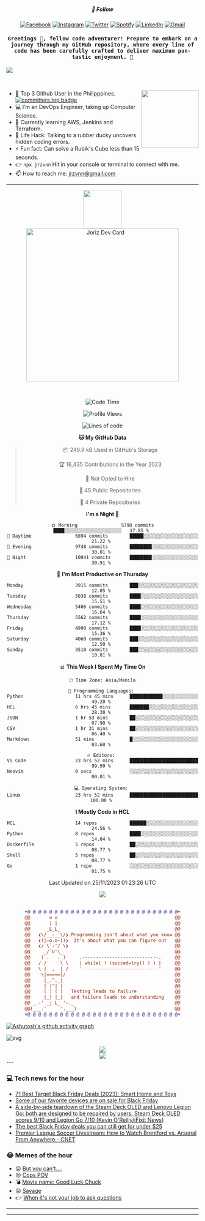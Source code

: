 <h5 align="center">💬 Follow</h5>
<div align="center">

[![Facebook](https://img.shields.io/badge/Facebook-%231877F2.svg?style=for-the-badge&logo=Facebook&logoColor=white)](https://www.facebook.com/Horisyo/)
[![Instagram](https://img.shields.io/badge/Instagram-%23E4405F.svg?style=for-the-badge&logo=Instagram&logoColor=white)](https://www.instagram.com/jrzvnn_/)
[![Twitter](https://img.shields.io/badge/Twitter-%231DA1F2.svg?style=for-the-badge&logo=Twitter&logoColor=white)](https://twitter.com/jrz_studies)
[![Spotify](https://img.shields.io/badge/Spotify-%231ED760.svg?style=for-the-badge&logo=Spotify&logoColor=white)](https://open.spotify.com/user/217td4qrc6mzqjodfalmzjpdi?si=b93099b9078c4ccb)
[![LinkedIn](https://img.shields.io/badge/LinkedIn-%230077B5.svg?style=for-the-badge&logo=LinkedIn&logoColor=white)](https://www.linkedin.com/in/jrz-vnn/)
[![Gmail](https://img.shields.io/badge/Gmail-D14836?style=for-the-badge&logo=gmail&logoColor=white)](mailto:jrzvnn@gmail.com)

</div>
<h4 align="center"><samp>Greetings 👋, fellow code adventurer! Prepare to embark on a journey through my GitHub repository, where every line of code has been carefully crafted to deliver maximum pun-tastic enjoyment. 🚀 </samp></h4>

<!--horizontal divider(gradiant)-->
<img src="https://user-images.githubusercontent.com/73097560/115834477-dbab4500-a447-11eb-908a-139a6edaec5c.gif">

&nbsp; 

<img align='right' src='https://github.com/Rishit-dagli/Rishit-dagli/blob/master/images/octocat-anime.gif' width='150"'>

- 🚀 Top 3 Github User in the Philipppines. [![committers.top badge](https://user-badge.committers.top/philippines/jrzvnn.svg)](https://user-badge.committers.top/philippines/USERNAME)
- 💻 I’m an DevOps Engineer, taking up Computer Science.
- 🤖 Currently learning AWS, Jenkins and Terraform.
- 🎯 Life Hack: Talking to a rubber ducky uncovers hidden coding errors.
- ⚡ Fun fact: Can solve a Rubik's Cube less than 15 seconds.
- 👉 `npx jrzvnn` Hit in your console or terminal to connect with me.
- 📫 How to reach me: jrzvnn@gmail.com

---

<!--🖼️OCTOCAT-->
<p align="center">

<img src="https://media.giphy.com/media/IP7sarl7C5lSFCw9rG/giphy.gif"  width="100px" height="100px">
<br />
<a href="https://app.daily.dev/jorizvillanueva"><img src="https://github.com/jrzvnn/jrzvnn/blob/main/devcard.svg" width="400" alt="Joriz Dev Card"/></a>
</p>

<br />
<div align="center">

<!--START_SECTION:waka-->
![Code Time](http://img.shields.io/badge/Code%20Time-206%20hrs%2038%20mins-blue)

![Profile Views](http://img.shields.io/badge/Profile%20Views-613-blue)

![Lines of code](https://img.shields.io/badge/From%20Hello%20World%20I%27ve%20Written-1.4%20million%20lines%20of%20code-blue)

**🐱 My GitHub Data** 

> 📦 249.9 kB Used in GitHub's Storage 
 > 
> 🏆 16,435 Contributions in the Year 2023
 > 
> 🚫 Not Opted to Hire
 > 
> 📜 45 Public Repositories 
 > 
> 🔑 4 Private Repositories 
 > 
**I'm a Night 🦉** 

```text
🌞 Morning                5798 commits        ████░░░░░░░░░░░░░░░░░░░░░   17.85 % 
🌆 Daytime                6894 commits        █████░░░░░░░░░░░░░░░░░░░░   21.22 % 
🌃 Evening                9748 commits        ████████░░░░░░░░░░░░░░░░░   30.01 % 
🌙 Night                  10041 commits       ████████░░░░░░░░░░░░░░░░░   30.91 % 
```
📅 **I'm Most Productive on Thursday** 

```text
Monday                   3915 commits        ███░░░░░░░░░░░░░░░░░░░░░░   12.05 % 
Tuesday                  5038 commits        ████░░░░░░░░░░░░░░░░░░░░░   15.51 % 
Wednesday                5406 commits        ████░░░░░░░░░░░░░░░░░░░░░   16.64 % 
Thursday                 5562 commits        ████░░░░░░░░░░░░░░░░░░░░░   17.12 % 
Friday                   4990 commits        ████░░░░░░░░░░░░░░░░░░░░░   15.36 % 
Saturday                 4060 commits        ███░░░░░░░░░░░░░░░░░░░░░░   12.50 % 
Sunday                   3510 commits        ███░░░░░░░░░░░░░░░░░░░░░░   10.81 % 
```


📊 **This Week I Spent My Time On** 

```text
🕑︎ Time Zone: Asia/Manila

💬 Programming Languages: 
Python                   11 hrs 45 mins      ████████████░░░░░░░░░░░░░   49.20 % 
HCL                      6 hrs 45 mins       ███████░░░░░░░░░░░░░░░░░░   28.30 % 
JSON                     1 hr 53 mins        ██░░░░░░░░░░░░░░░░░░░░░░░   07.90 % 
CSV                      1 hr 31 mins        ██░░░░░░░░░░░░░░░░░░░░░░░   06.40 % 
Markdown                 51 mins             █░░░░░░░░░░░░░░░░░░░░░░░░   03.60 % 

🔥 Editors: 
VS Code                  23 hrs 52 mins      █████████████████████████   99.99 % 
Neovim                   0 secs              ░░░░░░░░░░░░░░░░░░░░░░░░░   00.01 % 

💻 Operating System: 
Linux                    23 hrs 52 mins      █████████████████████████   100.00 % 
```

**I Mostly Code in HCL** 

```text
HCL                      14 repos            ██████░░░░░░░░░░░░░░░░░░░   24.56 % 
Python                   8 repos             ████░░░░░░░░░░░░░░░░░░░░░   14.04 % 
Dockerfile               5 repos             ██░░░░░░░░░░░░░░░░░░░░░░░   08.77 % 
Shell                    5 repos             ██░░░░░░░░░░░░░░░░░░░░░░░   08.77 % 
Go                       1 repo              ░░░░░░░░░░░░░░░░░░░░░░░░░   01.75 % 
```




 Last Updated on 25/11/2023 01:23:26 UTC
<!--END_SECTION:waka-->

<img src="https://wakatime.com/share/@jrzvnn/70a4618c-7cd9-4016-b7b9-eabe75c837ee.svg">

<br />
<br />

```diff
+@ @ @ @ @ @ @ @ @ @ @ @ @ @ @ @ @ @ @ @ @ @ @ @ @ @ @ @+
@@       o o                                           @@
@@       | |                                           @@
@@      _L_L_                                          @@
@@   ❮\/__-__\/❯ Programming isn't about what you know @@
@@   ❮(|~o.o~|)❯  It's about what you can figure out   @@
@@   ❮/ \`-'/ \❯                                       @@
@@     _/`U'\_                                         @@
@@    ( .   . )     .----------------------------.     @@
@@   / /     \ \    | while( ! (succed=try() ) ) |     @@
@@   \ |  ,  | /    '----------------------------'     @@
@@    \|=====|/                                        @@
@@     |_.^._|                                         @@
@@     | |"| |                                         @@
@@     ( ) ( )   Testing leads to failure              @@
@@     |_| |_|   and failure leads to understanding    @@
@@ _.-' _j L_ '-._                                     @@
@@(___.'     '.___)                                    @@
+@ @ @ @ @ @ @ @ @ @ @ @ @ @ @ @ @ @ @ @ @ @ @ @ @ @ @ @+

```

</div>




[![Ashutosh's github activity graph](https://github-readme-activity-graph.vercel.app/graph?username=jrzvnn&theme=github-compact)](https://github.com/ashutosh00710/github-readme-activity-graph)


![svg](profile-3d-contrib/profile-night-green.svg)

<div align="center">
<img src="https://github.com/jrzvnn/jrzvnn/blob/output/github-snake-dark.svg">
</div>

<div align=center>
<img align=center src=https://metrics.lecoq.io/jrzvnn?template=classic&isocalendar=1&languages=1&achievements=1&base=header%2C%20activity%2C%20community%2C%20repositories%2C%20metadata&base.indepth=false&base.hireable=false&base.skip=false&isocalendar=false&isocalendar.duration=full-year&languages=false&languages.limit=8&languages.threshold=0%25&languages.other=false&languages.colors=github&languages.sections=most-used&languages.indepth=false&languages.analysis.timeout=15&languages.analysis.timeout.repositories=7.5&languages.categories=markup%2C%20programming&languages.recent.categories=markup%2C%20programming&languages.recent.load=300&languages.recent.days=14&achievements=false&achievements.threshold=C&achievements.secrets=true&achievements.display=detailed&achievements.limit=0&config.timezone=Asia%2FManila)
</div>
<div align="left">
---

### 💻 Tech news for the hour

<!-- TECH:START -->
 - [71 Best Target Black Friday Deals &lpar;2023&rpar;: Smart Home and Toys](https://www.wired.com/story/best-target-black-friday-deals-2023-3/)
 - [Some of our favorite devices are on sale for Black Friday](https://www.theverge.com/23969272/black-friday-cyber-monday-tech-deals-verge-staff-favorites)
 - [A side-by-side teardown of the Steam Deck OLED and Lenovo Legion Go: both are designed to be repaired by users; Steam Deck OLED scores 9/10 and Legion Go 7/10 &lpar;Kevin O&#39;Reilly/iFixit News&rpar;](http://www.techmeme.com/231125/p4#a231125p4)
 - [The best Black Friday deals you can still get for under $25](https://www.theverge.com/23971355/black-friday-2023-tech-deals-under-25-cyber-monday)
 - [Premier League Soccer Livestream: How to Watch Brentford vs. Arsenal From Anywhere     - CNET](https://www.cnet.com/tech/services-and-software/premier-league-soccer-livestream-how-to-watch-brentford-vs-arsenal-from-anywhere/#ftag=CAD590a51e)<!-- TECH:END -->

### 😂 Memes of the hour

<!-- MEMES:START -->
 - 😝 [But you can&#39;t....](http://9gag.com/gag/ap9MBY9)
 - 😝 [Cops POV](http://9gag.com/gag/awZpVE8)
 - 💣 [Movie name: Good Luck Chuck](http://9gag.com/gag/a5XYKZo)
 - 😝 [Savage](http://9gag.com/gag/aZDYWoW)
 - 👉 [When it&#39;s not your job to ask questions](http://9gag.com/gag/aBdewLD)<!-- MEMES:END -->

---

---
